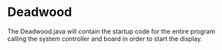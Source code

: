 # Deadwood

The Deadwood.java will contain the startup code for the entire program calling the system controller and board in order to start the display.
